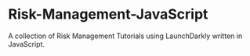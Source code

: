 # Risk-Management-JavaScript
A collection of Risk Management Tutorials using LaunchDarkly written in JavaScript. 